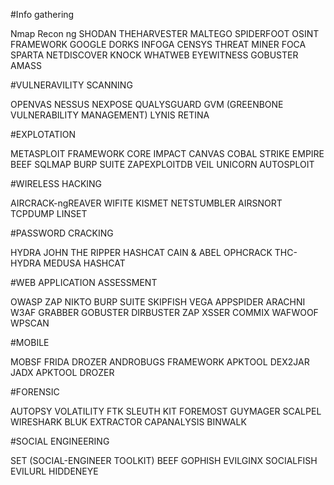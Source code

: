 #Info gathering

Nmap
Recon ng
SHODAN
THEHARVESTER
MALTEGO
SPIDERFOOT
OSINT FRAMEWORK
GOOGLE DORKS
INFOGA
CENSYS 
THREAT MINER
FOCA
SPARTA
NETDISCOVER
KNOCK
WHATWEB
EYEWITNESS
GOBUSTER
AMASS


#VULNERAVILITY SCANNING

OPENVAS
NESSUS
NEXPOSE
QUALYSGUARD
GVM (GREENBONE VULNERABILITY MANAGEMENT)
LYNIS
RETINA

#EXPLOTATION

METASPLOIT FRAMEWORK
CORE IMPACT CANVAS
COBAL STRIKE
EMPIRE
BEEF SQLMAP
BURP SUITE
ZAPEXPLOITDB
VEIL
UNICORN 
AUTOSPLOIT


#WIRELESS HACKING

AIRCRACK-ngREAVER
WIFITE
KISMET
NETSTUMBLER
AIRSNORT
TCPDUMP
LINSET

#PASSWORD CRACKING

HYDRA JOHN THE RIPPER
HASHCAT
CAIN & ABEL
OPHCRACK
THC-HYDRA
MEDUSA
HASHCAT


#WEB APPLICATION ASSESSMENT

OWASP ZAP
NIKTO
BURP SUITE
SKIPFISH
VEGA
APPSPIDER
ARACHNI
W3AF
GRABBER
GOBUSTER
DIRBUSTER
ZAP
XSSER
COMMIX
WAFWOOF
WPSCAN

#MOBILE

MOBSF
FRIDA
DROZER
ANDROBUGS FRAMEWORK
APKTOOL
DEX2JAR
JADX
APKTOOL
DROZER


#FORENSIC

AUTOPSY
VOLATILITY
FTK
SLEUTH KIT
FOREMOST
GUYMAGER
SCALPEL
WIRESHARK
BLUK EXTRACTOR
CAPANALYSIS
BINWALK


#SOCIAL ENGINEERING

SET (SOCIAL-ENGINEER TOOLKIT)
BEEF
GOPHISH
EVILGINX
SOCIALFISH
EVILURL
HIDDENEYE

